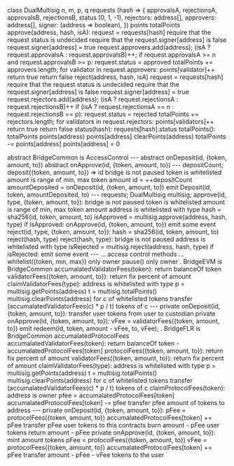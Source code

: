 class DualMultisig
    n, m, p, q
    requests (hash => {
        approvalsA, 
        rejectionsA, 
        approvalsB, 
        rejectionsB, 
        status (0, 1, -1),
        rejectors: address[],
        approvers: address[],
        signer: (address => boolean),
    })
    points
    totalPoints 
    approve(address, hash, isA):
        request = requests[hash]
        require that the request status is undecided
        require that the request.signer[address] is false
        request.signer[address] = true
        request.approvers.add(address);
        (isA ? request.approvalsA : request.approvalsB)++;
        if request.approvalsA >= n and request.approvalsB >= p:
            request.status = approved
            totalPoints += approvers.length;
            for validator in request.approvers:
                points[validator]++
            return true
        return false
    reject(address, hash, isA)
        request = requests[hash]
        require that the request status is undecided
        require that the request.signer[address] is false
        request.signer[address] = true
        request.rejectors.add(address);
        (isA ? request.rejectionsA : request.rejectionsB)++
        if (isA ? request.rejectionsA == n : request.rejectionsB == p):
            request.status = rejected
            totalPoints += rejectors.length;
            for validators in request.rejectors:
                points[validators]++
            return true
        return false
    status(hash):
        requests[hash].status
    totalPoints():
        totalPoints
    points(address)
        points[address]
    clearPoints(address)
        totalPoints -= points[address]
        points[address] = 0

abstract BridgeCommon is AccessControl
    ---
    abstract onDeposit(id, {token, amount, to})
    abstract onApprove(id, {token, amount, to})
    ---
    depositCount;
    deposit({token, amount, to}) => id
        bridge is not paused
        token is whitelisted
        amount is range of min, max token amount
        id = ++depositCount
        amountDeposited = onDeposit(id, {token, amount, to})
        emit Deposit(id, token, amountDeposited, to)
    ---
    requests;
    DualMultisig multisig;
    approve(id, type, {token, amount, to}):
        bridge is not paused
        token is whitelisted
        amount is range of min, max token amount
        address is whitelisted with type
        hash = sha256(id, token, amount, to)
        isApproved = multisig.approve(address, hash, type)
        if isApproved:
            onApprove(id, {token, amount, to})
            emit some event
    reject(id, type, {token, amount, to}):
        hash = sha256(id, token, amount, to)
        reject(hash, type)
    reject(hash, type):
        bridge is not paused 
        address is whitelisted with type
        isRejected = multisig.reject(address, hash, type)
        if isRejected:
            emit some event
    ---
    ... access control methods ...
    whitelist({token, min, max}) only owner 
    pause() only owner
.
BridgeEVM is BridgeCommon
    accumalatedValidatorFees(token):
        return balanceOf token
    validatorFees({token, amount, to}):
        return fix percent of amount
    claimValidatorFees(type):
        address is whitelisted with type
        p = multisig.getPoints(address)
        t = multisig.totalPoints()
        multisig.clearPoints(address)
        for c of whitelisted tokens
            transfer (accumalatedValidatorFees(c) * p / t) tokens of c
    ---
    private onDeposit(id, {token, amount, to}):
        transfer user tokens from user to custodian
    private onApprove(id, {token, amount, to}):
        vFee = validatorFees({token, amount, to})
        emit redeem(id, token, amount - vFee, to, vFee);
.
BridgeFLR is BridgeCommon
    accumalatedProtocolFees
    accumalatedValidatorFees(token):
        return balanceOf token - accumalatedProtocolFees[token] 
    protocolFees({token, amount, to}):
        return fix percent of amount
    validatorFees({token, amount, to}):
        return fix percent of amount
    claimValidatorFees(type):
        address is whitelisted with type
        p = multisig.getPoints(address)
        t = multisig.totalPoints()
        multisig.clearPoints(address)
        for c of whitelisted tokens
            transfer (accumalatedValidatorFees(c) * p / t) tokens of c
    claimProtocolFees(token):
        address is owner
        pfee = accumalatedProtocolFees[token]
        accumalatedProtocolFees[token] -= pfee
        transfer pfee amount of tokens to address
    ---
    private onDeposit(id, {token, amount, to}):
        pFee = protocolFees({token, amount, to})
        accumalatedProtocolFees[token] += pFee
        transfer pFee user tokens to this contracts
        burn amount - pFee user tokens
        return amount - pFee
    private onApprove(id, {token, amount, to}):
        mint amount tokens
        pFee = protocolFees({token, amount, to})
        vFee = protocolFees({token, amount, to})
        accumalatedProtocolFees[token] += pFee
        transfer amount - pFee - vFee tokens to the user
